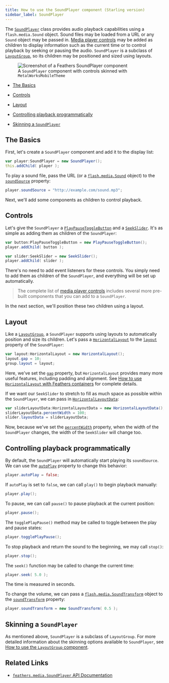 ```yaml
---
title: How to use the SoundPlayer component (Starling version)
sidebar_label: SoundPlayer
---
```


The [`SoundPlayer`](/api-reference/feathers/media/SoundPlayer.html) class provides audio playback capabilities using a `flash.media.Sound` object. Sound files may be loaded from a URL or any `Sound` object may be passed in. [Media player controls](./media-player-controls.md) may be added as children to display information such as the current time or to control playback by seeking or pausing the audio. `SoundPlayer` is a subclass of [`LayoutGroup`](./layout-group.md), so its children may be positioned and sized using layouts.

<figure>
<img src="/learn/as3-starling/images/sound-player.png" srcset="/learn/as3-starling/images/sound-player@2x.png 2x" alt="Screenshot of a Feathers SoundPlayer component" />
<figcaption>A <code>SoundPlayer</code> component with controls skinned with <code>MetalWorksMobileTheme</code></figcaption>
</figure>

- [The Basics](#the-basics)

- [Controls](#controls)

- [Layout](#layout)

- [Controlling playback programmatically](#controlling-playback-programatically)

- [Skinning a `SoundPlayer`](#skinning-a-soundplayer)

## The Basics

First, let's create a `SoundPlayer` component and add it to the display list:

```actionscript
var player:SoundPlayer = new SoundPlayer();
this.addChild( player );
```

To play a sound file, pass the URL (or a [`flash.media.Sound`](http://help.adobe.com/en_US/FlashPlatform/reference/actionscript/3/flash/media/Sound.html) object) to the [`soundSource`](/api-reference/feathers/media/SoundPlayer.html#soundSource) property:

```actionscript
player.soundSource = "http://example.com/sound.mp3";
```

Next, we'll add some components as children to control playback.

## Controls

Let's give the `SoundPlayer` a [`PlayPauseToggleButton`](/api-reference/feathers/media/PlayPauseToggleButton.html) and a [`SeekSlider`](/api-reference/feathers/media/SeekSlider.html). It's as simple as adding them as children of the `SoundPlayer`:

```actionscript
var button:PlayPauseToggleButton = new PlayPauseToggleButton();
player.addChild( button );

var slider:SeekSlider = new SeekSlider();
player.addChild( slider );
```

There's no need to add event listeners for these controls. You simply need to add them as children of the `SoundPlayer`, and everything will be set up automatically.

> The complete list of [media player controls](./media-player-controls.md) includes several more pre-built components that you can add to a `SoundPlayer`.

In the next section, we'll position these two children using a layout.

## Layout

Like a [`LayoutGroup`](./layout-group.md), a `SoundPlayer` supports using layouts to automatically position and size its children. Let's pass a [`HorizontalLayout`](/api-reference/feathers/layout/HorizontalLayout.html) to the [`layout`](/api-reference/feathers/controls/LayoutGroup.html#layout) property of the `SoundPlayer`:

```actionscript
var layout:HorizontalLayout = new HorizontalLayout();
layout.gap = 10;
group.layout = layout;
```

Here, we've set the [`gap`](/api-reference/feathers/layout/HorizontalLayout.html#gap) property, but `HorizontalLayout` provides many more useful features, including padding and alignment. See [How to use `HorizontalLayout` with Feathers containers](./horizontal-layout.md) for complete details.

If we want our `SeekSlider` to stretch to fill as much space as possible within the `SoundPlayer`, we can pass in [`HorizontalLayoutData`](/api-reference/feathers/layout/HorizontalLayoutData.html):

```actionscript
var sliderLayoutData:HorizontalLayoutData = new HorizontalLayoutData();
sliderLayoutData.percentWidth = 100;
slider.layoutData = sliderLayoutData;
```

Now, because we've set the [`percentWidth`](/api-reference/feathers/layout/HorizontalLayoutData.html#percentWidth) property, when the width of the `SoundPlayer` changes, the width of the `SeekSlider` will change too.

## Controlling playback programmatically

By default, the `SoundPlayer` will automatically start playing its `soundSource`. We can use the [`autoPlay`](/api-reference/feathers/media/SoundPlayer.html#autoPlay) property to change this behavior:

```actionscript
player.autoPlay = false;
```

If `autoPlay` is set to `false`, we can call `play()` to begin playback manually:

```actionscript
player.play();
```

To pause, we can call `pause()` to pause playback at the current position:

```actionscript
player.pause();
```

The `togglePlayPause()` method may be called to toggle between the play and pause states:

```actionscript
player.togglePlayPause();
```

To stop playback and return the sound to the beginning, we may call `stop()`:

```actionscript
player.stop();
```

The `seek()` function may be called to change the current time:

```actionscript
player.seek( 5.0 );
```

The time is measured in seconds.

To change the volume, we can pass a [`flash.media.SoundTransform`](http://help.adobe.com/en_US/FlashPlatform/reference/actionscript/3/flash/media/SoundTransform.html) object to the [`soundTransform`](/api-reference/feathers/media/SoundPlayer.html#soundTransform) property:

```actionscript
player.soundTransform = new SoundTransform( 0.5 );
```

## Skinning a `SoundPlayer`

As mentioned above, `SoundPlayer` is a subclass of `LayoutGroup`. For more detailed information about the skinning options available to `SoundPlayer`, see [How to use the `LayoutGroup` component](./layout-group.md).

## Related Links

- [`feathers.media.SoundPlayer` API Documentation](/api-reference/feathers/media/SoundPlayer.html)
